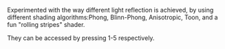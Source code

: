Experimented with the way different light reflection is achieved, by using different shading algorithms:Phong, Blinn-Phong, Anisotropic, Toon, and a fun "rolling stripes" shader. 

They can be accessed by pressing 1-5 respectively.


